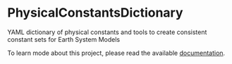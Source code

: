 # PhysicalConstantsDictionary
YAML dictionary of physical constants and tools to create consistent constant sets for Earth System Models

To learn mode about this project, please read the available [documentation](https://ICAMS-US.github.io/PhysicalConstantsDictionary). 
